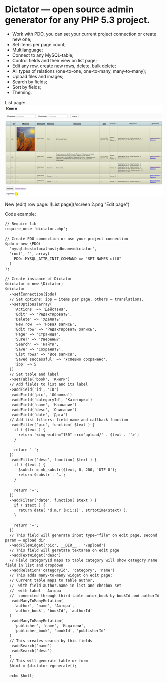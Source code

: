 Dictator — open source admin generator for any PHP 5.3 project.
========

* Work with PDO, you can set your current project connection or create new one;
* Set items per page count;
* Multilanguage;
* Connect to any MySQL-table;
* Control fields and their view on list page;
* Edit any row, create new rows, delete, bulk delete;
* All types of relations (one-to-one, one-to-many, many-to-many);
* Upload files and images;
* Search by fields;
* Sort by fields;
* Theming.

List page:
![List page](/screen.png "List page")

New (edit) row page:
![List page](/screen 2.png "Edit page")

Code example:

    // Require lib
    require_once 'dictator.php';
    
    // Create PDO connection or use your project connection
    $pdo = new \PDO(
      'mysql:host=localhost;dbname=dictator',
      'root', '', array(
        PDO::MYSQL_ATTR_INIT_COMMAND => "SET NAMES utf8"
      )
    );
    
    // Create instance of Dictator
    $dictator = new \Dictator;
    $dictator
      ->setConnection($pdo)
      // Set options: ipp — items per page, others — translations.
      ->setOptions(array(
        'Actions' => 'Действия',
        'Edit' => 'Редактировать',
        'Delete' => 'Удалить',
        'New row' => 'Новая запись',
        'Edit row' => 'Редактировать запись',
        'Page' => 'Страница',
        'Sure?' => 'Уверены?',
        'Search' => 'Найти',
        'Save' => 'Сохранить',
        'List rows' => 'Все записи',
        'Saved successful' => 'Успешно сохранено',
        'ipp' => 5
      ))
      // Set table and label
      ->setTable('book', 'Книги')
      // Add fields to list and its label
      ->addField('id', 'ID')
      ->addField('pic', 'Обложка')
      ->addField('categoryId', 'Категория')
      ->addField('name', 'Название')
      ->addField('desc', 'Описание')
      ->addField('date', 'Дата')
      // Add list filters: field name and callback function
      ->addFilter('pic', function( $text ) {
        if ( $text ) {
          return '<img width="150" src="upload/' . $text . '">';
        }
    
        return '—';
      })
      ->addFilter('desc', function( $text ) {
        if ( $text ) {
          $substr = mb_substr($text, 0, 200, 'UTF-8');
          return $substr . '…';
        }
    
        return '—';
      })
      ->addFilter('date', function( $text ) {
        if ( $text ) {
          return date( 'd.m.Y (H:i:s)', strtotime($text) );
        }
    
        return '—';
      })
      // This field will generate input type="file" on edit page, second param — upload dir
      ->addFileWidget('pic', __DIR__ . '/upload')
      // This field will geretate textarea on edit page
      ->addTextWidget('desc')
      // Field categoryId maps to table category will show category.name field in list and dropdown
      ->addRelation('categoryId', 'category', 'name')
      // This adds many-to-many widget on edit page:
      // Current table maps to table author,
      //  with field author.name in list and checbox set
      //  with label — Авторы
      //  connected through third table autor_book by bookId and authorId
      ->addManyToManyRelation(
        'author', 'name', 'Авторы',
        'author_book', 'bookId', 'authorId'
      )
      ->addManyToManyRelation(
        'publisher', 'name', 'Издатели',
        'publisher_book', 'bookId', 'publisherId'
      )
      // This creates search by this fields
      ->addSearch('name')
      ->addSearch('desc')
      ;
      // This will generate table or form
      $html = $dictator->generate();
      
      echo $hmtl;
